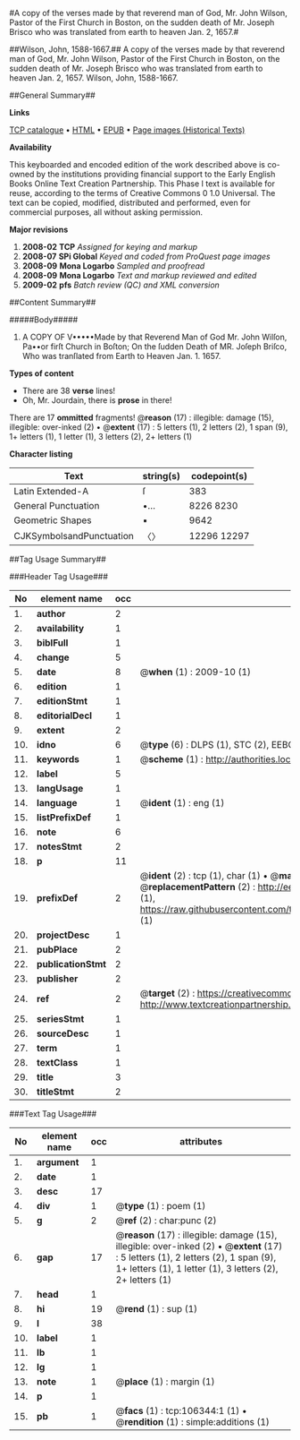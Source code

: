 #A copy of the verses made by that reverend man of God, Mr. John Wilson, Pastor of the First Church in Boston, on the sudden death of Mr. Joseph Brisco who was translated from earth to heaven Jan. 2, 1657.#

##Wilson, John, 1588-1667.##
A copy of the verses made by that reverend man of God, Mr. John Wilson, Pastor of the First Church in Boston, on the sudden death of Mr. Joseph Brisco who was translated from earth to heaven Jan. 2, 1657.
Wilson, John, 1588-1667.

##General Summary##

**Links**

[TCP catalogue](http://www.ota.ox.ac.uk/tcp/)  • 
[HTML](http://tei.it.ox.ac.uk/tcp/Texts-HTML/free/A66/A66549.html)  • 
[EPUB](http://tei.it.ox.ac.uk/tcp/Texts-EPUB/free/A66/A66549.epub) • 
[Page images (Historical Texts)](https://data.historicaltexts.jisc.ac.uk/view?pubId=eebo-17294824e&pageId=eebo-17294824e-106344-1)

**Availability**

This keyboarded and encoded edition of the
	       work described above is co-owned by the institutions
	       providing financial support to the Early English Books
	       Online Text Creation Partnership. This Phase I text is
	       available for reuse, according to the terms of Creative
	       Commons 0 1.0 Universal. The text can be copied,
	       modified, distributed and performed, even for
	       commercial purposes, all without asking permission.

**Major revisions**

1. __2008-02__ __TCP__ *Assigned for keying and markup*
1. __2008-07__ __SPi Global__ *Keyed and coded from ProQuest page images*
1. __2008-09__ __Mona Logarbo__ *Sampled and proofread*
1. __2008-09__ __Mona Logarbo__ *Text and markup reviewed and edited*
1. __2009-02__ __pfs__ *Batch review (QC) and XML conversion*

##Content Summary##

#####Body#####

1. A COPY OF V•••••Made by that Reverend Man of God Mr. John Wilſon, Pa••or firſt Church in Boſton; On the ſudden Death of MR. Joſeph Briſco, Who was tranſlated from Earth to Heaven Jan. 1. 1657.

**Types of content**

  * There are 38 **verse** lines!
  * Oh, Mr. Jourdain, there is **prose** in there!

There are 17 **ommitted** fragments! 
 @__reason__ (17) : illegible: damage (15), illegible: over-inked (2)  •  @__extent__ (17) : 5 letters (1), 2 letters (2), 1 span (9), 1+ letters (1), 1 letter (1), 3 letters (2), 2+ letters (1)

**Character listing**


|Text|string(s)|codepoint(s)|
|---|---|---|
|Latin Extended-A|ſ|383|
|General Punctuation|•…|8226 8230|
|Geometric Shapes|▪|9642|
|CJKSymbolsandPunctuation|〈〉|12296 12297|

##Tag Usage Summary##

###Header Tag Usage###

|No|element name|occ|attributes|
|---|---|---|---|
|1.|__author__|2||
|2.|__availability__|1||
|3.|__biblFull__|1||
|4.|__change__|5||
|5.|__date__|8| @__when__ (1) : 2009-10 (1)|
|6.|__edition__|1||
|7.|__editionStmt__|1||
|8.|__editorialDecl__|1||
|9.|__extent__|2||
|10.|__idno__|6| @__type__ (6) : DLPS (1), STC (2), EEBO-CITATION (1), OCLC (1), VID (1)|
|11.|__keywords__|1| @__scheme__ (1) : http://authorities.loc.gov/ (1)|
|12.|__label__|5||
|13.|__langUsage__|1||
|14.|__language__|1| @__ident__ (1) : eng (1)|
|15.|__listPrefixDef__|1||
|16.|__note__|6||
|17.|__notesStmt__|2||
|18.|__p__|11||
|19.|__prefixDef__|2| @__ident__ (2) : tcp (1), char (1)  •  @__matchPattern__ (2) : ([0-9\-]+):([0-9IVX]+) (1), (.+) (1)  •  @__replacementPattern__ (2) : http://eebo.chadwyck.com/downloadtiff?vid=$1&page=$2 (1), https://raw.githubusercontent.com/textcreationpartnership/Texts/master/tcpchars.xml#$1 (1)|
|20.|__projectDesc__|1||
|21.|__pubPlace__|2||
|22.|__publicationStmt__|2||
|23.|__publisher__|2||
|24.|__ref__|2| @__target__ (2) : https://creativecommons.org/publicdomain/zero/1.0/ (1), http://www.textcreationpartnership.org/docs/. (1)|
|25.|__seriesStmt__|1||
|26.|__sourceDesc__|1||
|27.|__term__|1||
|28.|__textClass__|1||
|29.|__title__|3||
|30.|__titleStmt__|2||


###Text Tag Usage###

|No|element name|occ|attributes|
|---|---|---|---|
|1.|__argument__|1||
|2.|__date__|1||
|3.|__desc__|17||
|4.|__div__|1| @__type__ (1) : poem (1)|
|5.|__g__|2| @__ref__ (2) : char:punc (2)|
|6.|__gap__|17| @__reason__ (17) : illegible: damage (15), illegible: over-inked (2)  •  @__extent__ (17) : 5 letters (1), 2 letters (2), 1 span (9), 1+ letters (1), 1 letter (1), 3 letters (2), 2+ letters (1)|
|7.|__head__|1||
|8.|__hi__|19| @__rend__ (1) : sup (1)|
|9.|__l__|38||
|10.|__label__|1||
|11.|__lb__|1||
|12.|__lg__|1||
|13.|__note__|1| @__place__ (1) : margin (1)|
|14.|__p__|1||
|15.|__pb__|1| @__facs__ (1) : tcp:106344:1 (1)  •  @__rendition__ (1) : simple:additions (1)|
